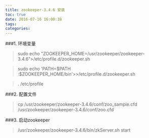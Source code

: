 ```yaml
---
title: zookeeper-3.4.6 安装
toc: true
date: 2016-07-16 16:00:38
tags:
categories:
---
```



###1. 环境变量
>sudo echo "ZOOKEEPER_HOME=/usr/zookeeper/zookeeper-3.4.6">/etc/profile.d/zookeeper.sh

>sudo echo 'PATH=\$PATH :$ZOOKEEPER_HOME/bin'>>/etc/profile.d/zookeeper.sh

>. /etc/profile

###2. 配置文件
>cp /usr/zookeeper/zookeeper-3.4.6/conf/zoo_sample.cfd /usr/zookeeper/zookeeper-3.4.6/conf/zoo.cfd

###3. 启动zookeeper
>/usr/zookeeper/zookeeper-3.4.6/bin/zkServer.sh start
